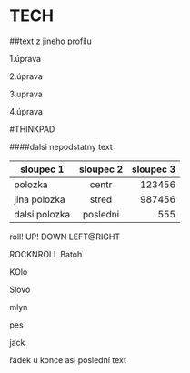 # TECH


##text z jineho profilu

1.úprava

2.úprava

3.uprava

4.úprava

#THINKPAD

####dalsi nepodstatny text


| sloupec 1     | sloupec 2     | sloupec 3  |
| ------------- |:-------------:| -----:|
| polozka      | centr | 123456 |
| jina polozka     | stred      |   987456 |
| dalsi polozka | posledni      |    555 |

roll!
UP!
DOWN
LEFT@RIGHT

ROCKNROLL
Batoh

KOlo

Slovo


mlyn

pes

jack


řádek u konce
asi poslední
text